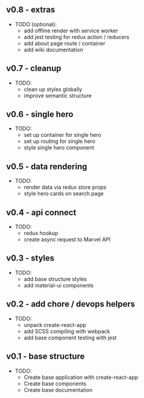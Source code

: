 ## v0.8 - extras

- TODO (optional):
	+ add offline render with service worker
	+ add jest testing for redux action / reducers
	+ add about page route / container
	+ add wiki documentation

## v0.7 - cleanup

- TODO:
	+ clean up styles globally
	+ improve semantic structure

## v0.6 - single hero

- TODO:
	+ set up container for single hero
	+ set up routing for single hero
	+ style single hero component

## v0.5 - data rendering

- TODO:
	+ render data via redux store props
	+ style hero cards on search page


## v0.4 - api connect

- TODO:
	+ redux hookup
	+ create async request to Marvel API

## v0.3 - styles

- TODO:
	+ add base structure styles
	+ add material-ui components 

## v0.2 - add chore / devops helpers

- TODO:
	+ unpack create-react-app
	+ add SCSS compiling with webpack
	+ add base component testing with jest

## v0.1 - base structure

- TODO:
	+ Create base application with create-react-app
	+ Create base components
	+ Create base documentation